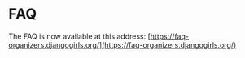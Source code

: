 # FAQ

The FAQ is now available at this address: [https://faq-organizers.djangogirls.org/](https://faq-organizers.djangogirls.org/)

